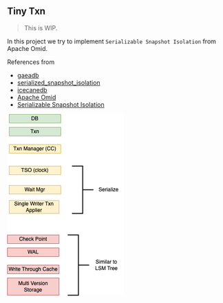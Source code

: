 ## Tiny Txn

> This is WIP. 

In this project we try to implement `Serializable Snapshot Isolation` from Apache Omid.

References from 
- [gaeadb](https://github.com/infinivision/gaeadb/blob/d4277921708dfdd3e34cb071a5c6f73128133e31/transaction/transaction.go#L18)
- [serialized_snapshot_isolation](https://github.com/SarthakMakhija/serialized-snapshot-isolation/blob/47716fb70cf0f1d563b599ff7fef4086581364ff/mvcc/Memtable.go#L9)
- [icecanedb](https://github.com/dr0pdb/icecanedb/blob/344bb713ed76cd931610867523d14ab80d68236b/pkg/inmemory-mvcc/transaction.go#L24)
- [Apache Omid](https://www.usenix.org/system/files/conference/fast17/fast17-shacham.pdf)
- [Serializable Snapshot Isolation](https://github.com/db-modules/awesome-dbdev/blob/master/papers/serializable-snapshot-isolation.pdf)

![design](docs/imgs/img1.png)